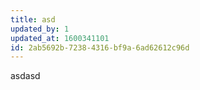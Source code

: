 ```yaml
---
title: asd
updated_by: 1
updated_at: 1600341101
id: 2ab5692b-7238-4316-bf9a-6ad62612c96d
---
```

asdasd